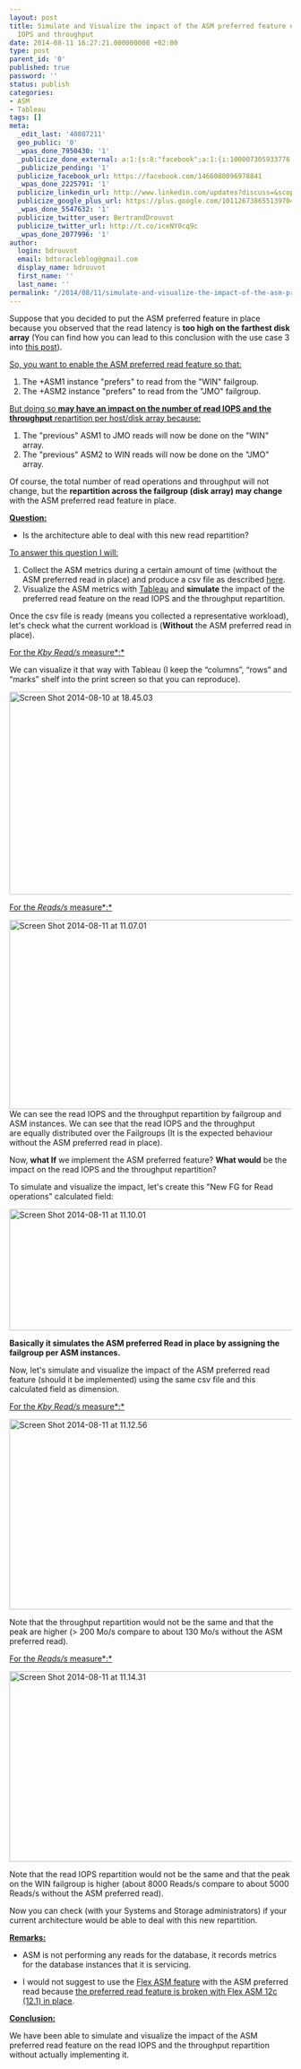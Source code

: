 ```yaml
---
layout: post
title: Simulate and Visualize the impact of the ASM preferred feature on the read
  IOPS and throughput
date: 2014-08-11 16:27:21.000000000 +02:00
type: post
parent_id: '0'
published: true
password: ''
status: publish
categories:
- ASM
- Tableau
tags: []
meta:
  _edit_last: '40807211'
  geo_public: '0'
  _wpas_done_7950430: '1'
  _publicize_done_external: a:1:{s:8:"facebook";a:1:{i:100007305933776;b:1;}}
  _publicize_pending: '1'
  publicize_facebook_url: https://facebook.com/1466080096978841
  _wpas_done_2225791: '1'
  publicize_linkedin_url: http://www.linkedin.com/updates?discuss=&scope=16310177&stype=M&topic=5904618923038380032&type=U&a=K0B1
  publicize_google_plus_url: https://plus.google.com/101126738655139704850/posts/gG7JpocFJLU
  _wpas_done_5547632: '1'
  publicize_twitter_user: BertrandDrouvot
  publicize_twitter_url: http://t.co/iceNY0cq9c
  _wpas_done_2077996: '1'
author:
  login: bdrouvot
  email: bdtoracleblog@gmail.com
  display_name: bdrouvot
  first_name: ''
  last_name: ''
permalink: "/2014/08/11/simulate-and-visualize-the-impact-of-the-asm-preferred-feature-on-the-read-iops-and-throughput/"
---
```


Suppose that you decided to put the ASM preferred feature in place because you observed that the read latency is **too high on the farthest disk array** (You can find how you can lead to this conclusion with the use case 3 into [this post](http://bdrouvot.wordpress.com/2014/07/12/asm-performance-metrics-visualization-use-cases/ "ASM performance metrics visualization: Use cases")).

<span style="text-decoration:underline;">So, you want to enable the ASM preferred read feature so that:</span>

1.  The +ASM1 instance "prefers" to read from the "WIN" failgroup.
2.  The +ASM2 instance "prefers" to read from the "JMO" failgroup.

<span style="text-decoration:underline;">But doing so **may have an impact on the number of read IOPS and the throughput** repartition per host/disk array because:</span>

1.  The "previous" ASM1 to JMO reads will now be done on the "WIN" array.
2.  The "previous" ASM2 to WIN reads will now be done on the "JMO" array.

Of course, the total number of read operations and throughput will not change, but the **repartition across the failgroup (disk array) may change** with the ASM preferred read feature in place.

<span style="text-decoration:underline;">**Question:**</span>

-   Is the architecture able to deal with this new read repartition?

<span style="text-decoration:underline;">To answer this question I will:</span>

1.  Collect the ASM metrics during a certain amount of time (without the ASM preferred read in place) and produce a csv file as described [here](http://bdrouvot.wordpress.com/2014/07/08/graphing-asm-performance-metrics/ "Graphing ASM performance metrics").
2.  Visualize the ASM metrics with [Tableau](http://www.tableausoftware.com/public//community) and **simulate** the impact of the preferred read feature on the read IOPS and the throughput repartition.

Once the csv file is ready (means you collected a representative workload), let's check what the current workload is (**Without** the ASM preferred read in place).

<span style="text-decoration:underline;">For the *Kby Read/s* measure*:*</span>

We can visualize it that way with Tableau (I keep the “columns”, “rows” and “marks” shelf into the print screen so that you can reproduce).

[<img src="%7B%7B%20site.baseurl%20%7D%7D/assets/images/screen-shot-2014-08-10-at-18-45-03.png" class="aligncenter size-full wp-image-2104" width="640" height="362" alt="Screen Shot 2014-08-10 at 18.45.03" />](https://bdrouvot.files.wordpress.com/2014/08/screen-shot-2014-08-10-at-18-45-03.png)

<span style="text-decoration:underline;">For the *Reads/s* measure*:*</span>

[<img src="%7B%7B%20site.baseurl%20%7D%7D/assets/images/screen-shot-2014-08-11-at-11-07-01.png" class="aligncenter size-full wp-image-2116" width="640" height="338" alt="Screen Shot 2014-08-11 at 11.07.01" />](https://bdrouvot.files.wordpress.com/2014/08/screen-shot-2014-08-11-at-11-07-01.png)We can see the read IOPS and the throughput repartition by failgroup and ASM instances. We can see that the read IOPS and the throughput are equally distributed over the Failgroups (It is the expected behaviour without the ASM preferred read in place).

Now, **what If** we implement the ASM preferred feature? **What would** be the impact on the read IOPS and the throughput repartition?

To simulate and visualize the impact, let's create this "New FG for Read operations" calculated field:

[<img src="%7B%7B%20site.baseurl%20%7D%7D/assets/images/screen-shot-2014-08-11-at-11-10-01.png" class="aligncenter size-full wp-image-2118" width="640" height="217" alt="Screen Shot 2014-08-11 at 11.10.01" />](https://bdrouvot.files.wordpress.com/2014/08/screen-shot-2014-08-11-at-11-10-01.png)

**Basically it simulates the ASM preferred Read in place by assigning the failgroup per ASM instances.**

Now, let's simulate and visualize the impact of the ASM preferred read feature (should it be implemented) using the same csv file and this calculated field as dimension.

<span style="text-decoration:underline;">For the *Kby Read/s* measure*:*</span>

[<img src="%7B%7B%20site.baseurl%20%7D%7D/assets/images/screen-shot-2014-08-11-at-11-12-56.png" class="aligncenter size-full wp-image-2119" width="640" height="340" alt="Screen Shot 2014-08-11 at 11.12.56" />](https://bdrouvot.files.wordpress.com/2014/08/screen-shot-2014-08-11-at-11-12-56.png)

Note that the throughput repartition would not be the same and that the peak are higher (&gt; 200 Mo/s compare to about 130 Mo/s without the ASM preferred read).

<span style="text-decoration:underline;">For the *Reads/s* measure*:*</span>

[<img src="%7B%7B%20site.baseurl%20%7D%7D/assets/images/screen-shot-2014-08-11-at-11-14-31.png" class="aligncenter size-full wp-image-2120" width="640" height="340" alt="Screen Shot 2014-08-11 at 11.14.31" />](https://bdrouvot.files.wordpress.com/2014/08/screen-shot-2014-08-11-at-11-14-31.png)

Note that the read IOPS repartition would not be the same and that the peak on the WIN failgroup is higher (about 8000 Reads/s compare to about 5000 Reads/s without the ASM preferred read).

Now you can check (with your Systems and Storage administrators) if your current architecture would be able to deal with this new repartition.

<span style="text-decoration:underline;">**Remarks:**</span>

-   ASM is not performing any reads for the database, it records metrics for the database instances that it is servicing.

<!-- -->

-   I would not suggest to use the [Flex ASM feature](http://www.oracle.com/technetwork/products/cloud-storage/oracle-12c-asm-overview-1965430.pdf) with the ASM preferred read because [the preferred read feature is broken with Flex ASM 12c (12.1) in place](https://bdrouvot.wordpress.com/2013/07/02/flex-asm-12c-12-1-and-extended-rac-be-careful-to-unpreferred-read/ "Flex ASM 12c (12.1) and Extended Rac: be careful to “unpreferred” read !").

<span style="text-decoration:underline;">**Conclusion:**</span>

We have been able to simulate and visualize the impact of the ASM preferred read feature on the read IOPS and the throughput repartition without actually implementing it.
